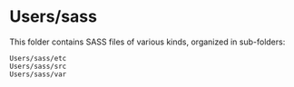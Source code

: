 # Users/sass

This folder contains SASS files of various kinds, organized in sub-folders:

    Users/sass/etc
    Users/sass/src
    Users/sass/var
